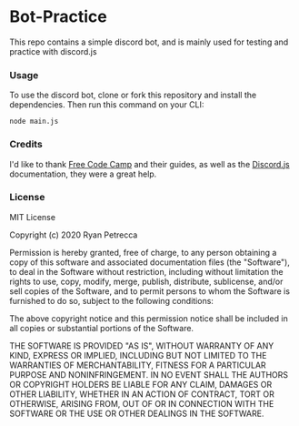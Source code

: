 # Bot-Practice

This repo contains a simple discord bot, and is mainly used for testing and practice with discord.js

### Usage

To use the discord bot, clone or fork this repository and install the dependencies.  Then run this command on your CLI:
    
    node main.js

### Credits 

I'd like to thank [Free Code Camp](https://www.freecodecamp.org/news/) and their guides, as well as the [Discord.js](https://discord.js.org/#/) documentation, they were a great help.

### License

MIT License

Copyright (c) 2020 Ryan Petrecca

Permission is hereby granted, free of charge, to any person obtaining a copy of this software and associated documentation files (the "Software"), to deal in the Software without restriction, including without limitation the rights to use, copy, modify, merge, publish, distribute, sublicense, and/or sell copies of the Software, and to permit persons to whom the Software is furnished to do so, subject to the following conditions:

The above copyright notice and this permission notice shall be included in all copies or substantial portions of the Software.

THE SOFTWARE IS PROVIDED "AS IS", WITHOUT WARRANTY OF ANY KIND, EXPRESS OR IMPLIED, INCLUDING BUT NOT LIMITED TO THE WARRANTIES OF MERCHANTABILITY, FITNESS FOR A PARTICULAR PURPOSE AND NONINFRINGEMENT. IN NO EVENT SHALL THE AUTHORS OR COPYRIGHT HOLDERS BE LIABLE FOR ANY CLAIM, DAMAGES OR OTHER LIABILITY, WHETHER IN AN ACTION OF CONTRACT, TORT OR OTHERWISE, ARISING FROM, OUT OF OR IN CONNECTION WITH THE SOFTWARE OR THE USE OR OTHER DEALINGS IN THE SOFTWARE.

